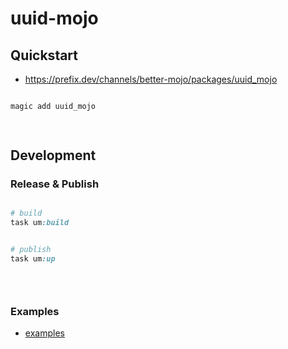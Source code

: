 # uuid-mojo

## Quickstart

- https://prefix.dev/channels/better-mojo/packages/uuid_mojo

```ruby

magic add uuid_mojo

    
```

## Development

### Release & Publish

```ruby

# build
task um:build


# publish 
task um:up    


     
```

### Examples

- [examples](./examples/try-uuid-mojo)



